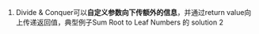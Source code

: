 1. Divide & Conquer可以**自定义参数向下传额外的信息**，并通过return value向上传递返回值，典型例子Sum Root to Leaf Numbers 的 solution 2



